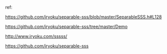 ref:

https://github.com/iryoku/separable-sss/blob/master/SeparableSSS.h#L128 

https://github.com/iryoku/separable-sss/tree/master/Demo

http://www.iryoku.com/sssss/

https://github.com/iryoku/separable-sss
